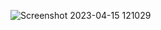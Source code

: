 ![Screenshot 2023-04-15 121029](https://user-images.githubusercontent.com/112943652/232205921-582f3fc6-16fc-4265-bdee-f45e295b734d.png)
